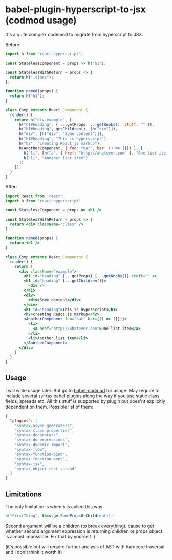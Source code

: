 # babel-plugin-hyperscript-to-jsx (codmod usage)

It's a quite complex codemod to migrate from hyperscript to JSX.

Before:

```javascript
import h from "react-hyperscript";

const StatelessComponent = props => h("h1");

const StatelessWithReturn = props => {
  return h(".class");
};

function named(props) {
  return h("h1");
}

class Comp extends React.Component {
  render() {
    return h("div.example", [
      h("h1#heading", { ...getProps, ...getKnobs(), stuff: "" }),
      h("h1#heading", getChildren(), [h("div")]),
      h("div", [h("div", "Some content")]),
      h("h1#heading", "This is hyperscript"),
      h("h2", "creating React.js markup"),
      h(AnotherComponent, { foo: "bar", bar: () => ({}) }, [
        h("li", [h("a", { href: "http://whatever.com" }, "One list item")]),
        h("li", "Another list item")
      ])
    ]);
  }
}
```

After:

```jsx harmony
import React from 'react'
import h from 'react-hyperscript'

const StatelessComponent = props => <h1 />

const StatelessWithReturn = props => {
  return <div className="class" />
}

function named(props) {
  return <h1 />
}

class Comp extends React.Component {
  render() {
    return (
      <div className="example">
        <h1 id="heading" {...getProps} {...getKnobs()} stuff="" />
        <h1 id="heading" {...getChildren()}>
          <div />
        </h1>
        <div>
          <div>Some content</div>
        </div>
        <h1 id="heading">This is hyperscript</h1>
        <h2>creating React.js markup</h2>
        <AnotherComponent foo="bar" bar={() => ({})}>
          <li>
            <a href="http://whatever.com">One list item</a>
          </li>
          <li>Another list item</li>
        </AnotherComponent>
      </div>
    )
  }
}
```

## Usage

I will write usage later. But go to [babel-codmod](https://github.com/square/babel-codemod) for usage.
May require to include several `syntax` babel plugins along the way if you use static class fields, spreads etc.
All this stuff is supported by plugin but does'nt explicitly dependent on them.
Possible list of them:

```json
{
  "plugins": [
    "syntax-async-generators",
    "syntax-class-properties",
    "syntax-decorators",
    "syntax-do-expressions",
    "syntax-dynamic-import",
    "syntax-flow",
    "syntax-function-bind",
    "syntax-function-sent",
    "syntax-jsx",
    "syntax-object-rest-spread"
  ]
}
```

## Limitations

The only limitation is when `h` is called this way

```javascript
h("FirstThing", this.getSomePropsOrChildren());
```

Second argument will be a children (to break everything), cause to get whether second argument expression is returning children or props object is almost impossible.
Fix that by yourself :)

(it's possible but will require further analysis of AST with hardcore traversal and I don't think it worth it)
